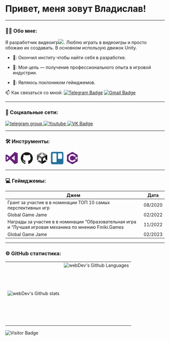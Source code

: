 # Привет, меня зовут Владислав!

---

### :man_technologist: Обо мне:

Я разработчик видеоигр<img src="https://media.giphy.com/media/WUlplcMpOCEmTGBtBW/giphy.gif" width="30px">. Люблю играть в видеоигры и просто обожаю их создавать. В основном использую движок Unity. 

- 📖: Окончил институ чтобы найти себя в разработке.

- 🍰: Моя цель — получение профессионального опыта в игровой индустрии.

- 🧉: Являюсь поклоником геймджемов.

:mailbox: Как связаться со мной: [![Telegram Badge](https://img.shields.io/badge/-Yurusanai-blue?style=flat&logo=Telegram&logoColor=white)](https://t.me/Yurusanai_74) [![Gmail Badge](https://img.shields.io/badge/-Gmail-red?style=flat&logo=Gmail&logoColor=white)](mailto:virtual.macintosh.exe@gmail.com)

---

### 🤝 Социальные сети:

  <div id="badges">
    <a href="https://t.me/Yurusanai_74" target="_blank">
      <img src="https://cdn-icons-png.flaticon.com/512/2111/2111646.png" width="40" height="40" alt="telegram group" />
    </a>
    <a href="https://www.youtube.com/channel/UCll40cB7wh-_kLG0QSmGBfA" target="_blank">
      <img src="https://cdn-icons-png.flaticon.com/512/3670/3670147.png" width="40" height="40" alt="Youtube"/>
    </a>
    <a href="https://vk.com/v.hentaiboy" target="_blank">
      <img src="https://cdn-icons-png.flaticon.com/512/145/145813.png" width="40" height="40" alt="VK Badge"/>
    </a>
  </div>

---

### 🛠 Инструменты:

<div>
  <img src="https://github.com/devicons/devicon/blob/master/icons/visualstudio/visualstudio-plain.svg" width="40" height="40"/>&nbsp;
  <img src="https://github.com/devicons/devicon/blob/master/icons/github/github-original.svg" width="40" height="40"/>&nbsp;
  <img src="https://github.com/devicons/devicon/blob/master/icons/unity/unity-original.svg" width="40" height="40"/>&nbsp;
  <img src="https://github.com/devicons/devicon/blob/master/icons/trello/trello-plain.svg" width="40" height="40"/>&nbsp;
  <img src="https://github.com/devicons/devicon/blob/master/icons/csharp/csharp-plain.svg" width="40" height="40"/>&nbsp;
</div>

---

### 💻 Геймджемы:

| Джем                                                            | Дата              |
| ----------------------------------------------------------------| :---------------: |
| Грант за участиe в в номинации ТОП 10 самых перспективных игр   |      08/2020      |
| Global Game Jame                                                |      02/2022      |
| Награды за участие в в номинации “Образовательная игра и “Лучшая игровая механика по мнению Finiki.Games                                 |      11/2022      |
| Global Game Jame                                                |      02/2023      |

---

### ⚙️ GitHub статистика:

<table>
  <tr>
    <td>
      <img align="left" src="http://github-readme-streak-stats.herokuapp.com?user=Vladislav-Grunistyu&theme=github_dark" alt="webDev's Github stats" />
    </td>
    <td>
      <img height="195px" align="right" alt="webDev's Github Languages" src="http://github-profile-summary-cards.vercel.app/api/cards/profile-details?username=Vladislav-Grunistyu&theme=github_dark" />
    </td>
  </tr>
</table>

![Visitor Badge](https://visitor-badge.laobi.icu/badge?page_id=Vladislav-Grunistyu)
